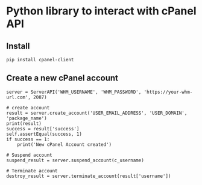 # Python library to interact with cPanel API

## Install 

```
pip install cpanel-client
```

## Create a new cPanel account 

```
server = ServerAPI('WHM_USERNAME', 'WHM_PASSWORD', 'https://your-whm-url.com', 2087)  
          
# create account 
result = server.create_account('USER_EMAIL_ADDRESS', 'USER_DOMAIN', 'package_name')
print(result)
success = result['success']
self.assertEqual(success, 1)
if success == 1:
    print('New cPanel Account created')

# Suspend account
suspend_result = server.suspend_account(c_username)

# Terminate account
destroy_result = server.terminate_account(result['username'])

```
